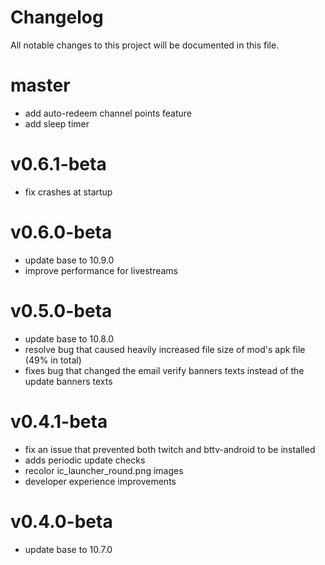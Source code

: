 # Changelog

All notable changes to this project will be documented in this file.

# master
- add auto-redeem channel points feature
- add sleep timer

# v0.6.1-beta
- fix crashes at startup

# v0.6.0-beta
- update base to 10.9.0
- improve performance for livestreams

# v0.5.0-beta
- update base to 10.8.0
- resolve bug that caused heavily increased file size of mod's apk file (49% in total)
- fixes bug that changed the email verify banners texts instead of the update banners texts

# v0.4.1-beta
- fix an issue that prevented both twitch and bttv-android to be installed
- adds periodic update checks
- recolor ic_launcher_round.png images
- developer experience improvements

# v0.4.0-beta
- update base to 10.7.0
